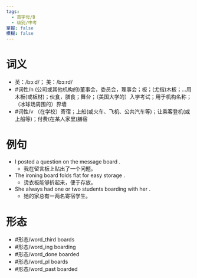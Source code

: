 ```yaml
---
tags:
  - 首字母/B
  - 级别/中考
掌握: false
模糊: false
---
```

# 词义
- 英：/bɔːd/； 美：/bɔːrd/
- #词性/n  (公司或其他机构的)董事会，委员会，理事会；板；(尤指)木板；…用木板(或板材)；伙食，膳食；舞台；（美国大学的）入学考试；用于机构名称；（冰球场周围的）界墙
- #词性/v  （在学校）寄宿；上船(或火车、飞机、公共汽车等)；让乘客登机(或上船等)；付费(在某人家里)膳宿
# 例句
- I posted a question on the message board .
	- 我在留言板上贴出了一个问题。
- The ironing board folds flat for easy storage .
	- 烫衣板能够折起来，便于存放。
- She always had one or two students boarding with her .
	- 她的家总有一两名寄宿学生。
# 形态
- #形态/word_third boards
- #形态/word_ing boarding
- #形态/word_done boarded
- #形态/word_pl boards
- #形态/word_past boarded
